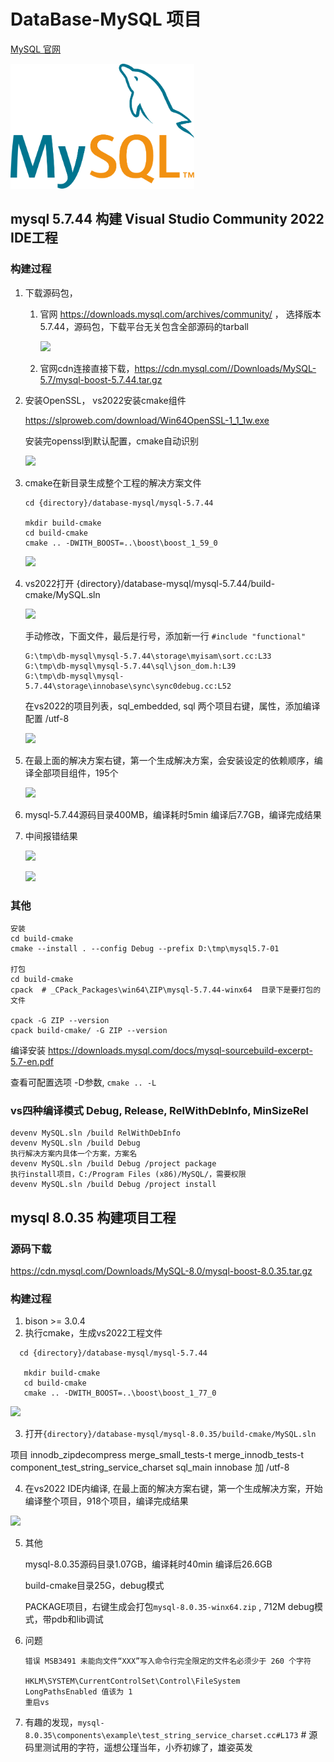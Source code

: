 # DataBase-MySQL 项目

[MySQL 官网](https://dev.mysql.com/downloads/mysql/)

<img src="README/mysql-logo.svg" alt="PostgreSQL" height="200">

## mysql 5.7.44 构建 Visual Studio Community 2022 IDE工程

### 构建过程


1. 下载源码包，

    1) 官网 https://downloads.mysql.com/archives/community/ ， 选择版本 5.7.44，源码包，下载平台无关包含全部源码的tarball

        ![](README/2024-03-20-19-24-35.png)

    2) 官网cdn连接直接下载，https://cdn.mysql.com//Downloads/MySQL-5.7/mysql-boost-5.7.44.tar.gz

2. 安装OpenSSL， vs2022安装cmake组件
   
    https://slproweb.com/download/Win64OpenSSL-1_1_1w.exe

    安装完openssl到默认配置，cmake自动识别

    ![](README/2024-03-20-19-36-54.png)

3. cmake在新目录生成整个工程的解决方案文件
   
   ```
   cd {directory}/database-mysql/mysql-5.7.44

   mkdir build-cmake
   cd build-cmake
   cmake .. -DWITH_BOOST=..\boost\boost_1_59_0
   ```

    ![](README/2024-03-20-20-31-10.png)

4. vs2022打开  {directory}/database-mysql/mysql-5.7.44/build-cmake/MySQL.sln

    ![](README/2024-03-20-19-46-56.png)


    手动修改，下面文件，最后是行号，添加新一行 `#include "functional"`
    ```
    G:\tmp\db-mysql\mysql-5.7.44\storage\myisam\sort.cc:L33
    G:\tmp\db-mysql\mysql-5.7.44\sql\json_dom.h:L39
    G:\tmp\db-mysql\mysql-5.7.44\storage\innobase\sync\sync0debug.cc:L52
    ```

    在vs2022的项目列表，sql_embedded, sql 两个项目右键，属性，添加编译配置 /utf-8

    ![](README/2024-03-20-20-17-58.png)

5. 在最上面的解决方案右键，第一个生成解决方案，会安装设定的依赖顺序，编译全部项目组件，195个

    ![](README/2024-03-20-20-25-15.png)

6. mysql-5.7.44源码目录400MB，编译耗时5min  编译后7.7GB，编译完成结果

7. 中间报错结果

    ![](README/2024-03-20-20-03-56.png)

    ![](README/2024-03-20-20-11-53.png)

### 其他

```
安装
cd build-cmake
cmake --install . --config Debug --prefix D:\tmp\mysql5.7-01

打包
cd build-cmake
cpack  # _CPack_Packages\win64\ZIP\mysql-5.7.44-winx64  目录下是要打包的文件

cpack -G ZIP --version
cpack build-cmake/ -G ZIP --version
```

编译安装 https://downloads.mysql.com/docs/mysql-sourcebuild-excerpt-5.7-en.pdf

查看可配置选项 -D参数, `cmake .. -L`

### vs四种编译模式 Debug, Release, RelWithDebInfo, MinSizeRel

```
devenv MySQL.sln /build RelWithDebInfo
devenv MySQL.sln /build Debug
执行解决方案内具体一个方案，方案名
devenv MySQL.sln /build Debug /project package
执行install项目，C:/Program Files (x86)/MySQL/，需要权限
devenv MySQL.sln /build Debug /project install
```


## mysql 8.0.35 构建项目工程

### 源码下载

https://cdn.mysql.com/Downloads/MySQL-8.0/mysql-boost-8.0.35.tar.gz

### 构建过程

1. bison >= 3.0.4
2. 执行cmake，生成vs2022工程文件
```
  cd {directory}/database-mysql/mysql-5.7.44

   mkdir build-cmake
   cd build-cmake
   cmake .. -DWITH_BOOST=..\boost\boost_1_77_0

```
![](README/2024-03-20-20-45-15.png)

3. 打开`{directory}/database-mysql/mysql-8.0.35/build-cmake/MySQL.sln` 

项目
innodb_zipdecompress
merge_small_tests-t
merge_innodb_tests-t
component_test_string_service_charset
sql_main
innobase
加 /utf-8

4. 在vs2022 IDE内编译, 在最上面的解决方案右键，第一个生成解决方案，开始编译整个项目，918个项目，编译完成结果

![](README/2024-03-20-21-21-20.png)

5. 其他
   
    mysql-8.0.35源码目录1.07GB，编译耗时40min  编译后26.6GB

    build-cmake目录25G，debug模式

    PACKAGE项目，右键生成会打包`mysql-8.0.35-winx64.zip` , 712M  debug模式，带pdb和lib调试

6. 问题

    ```
    错误 MSB3491 未能向文件“XXX”写入命令行完全限定的文件名必须少于 260 个字符

    HKLM\SYSTEM\CurrentControlSet\Control\FileSystem
    LongPathsEnabled 值该为 1
    重启vs
    ```

7. 有趣的发现，`mysql-8.0.35\components\example\test_string_service_charset.cc#L173`  # 源码里测试用的字符，遥想公瑾当年，小乔初嫁了，雄姿英发
